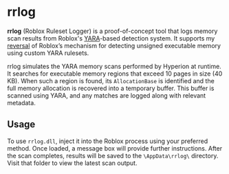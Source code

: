 # rrlog

**rrlog** (Roblox Ruleset Logger) is a proof-of-concept tool that logs memory scan results from Roblox's [YARA](https://github.com/VirusTotal/yara)-based detection system. It supports my [reversal](http://blog.nestra.tech/everyones-detected-roblox-part-i-yara-memory-scanning-2) of Roblox’s mechanism for detecting unsigned executable memory using custom YARA rulesets.

rrlog simulates the YARA memory scans performed by Hyperion at runtime. It searches for executable memory regions that exceed 10 pages in size (40 KB). When such a region is found, its `AllocationBase` is identified and the full memory allocation is recovered into a temporary buffer. This buffer is scanned using YARA, and any matches are logged along with relevant metadata.

## Usage

To use `rrlog.dll`, inject it into the Roblox process using your preferred method. Once loaded, a message box will provide further instructions. After the scan completes, results will be saved to the `\AppData\rrlog\` directory. Visit that folder to view the latest scan output.
